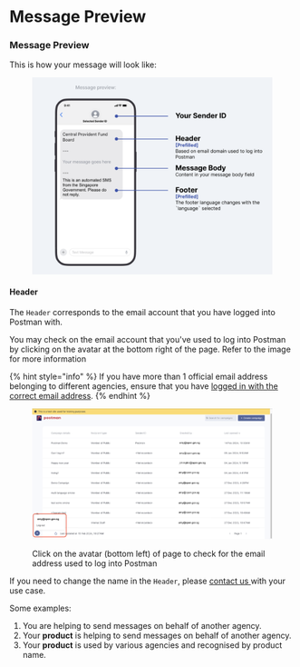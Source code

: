 # Message Preview

### Message Preview

This is how your message will look like:

<figure><img src="../../.gitbook/assets/message preview (2).png" alt=""><figcaption></figcaption></figure>

#### **Header**

The `Header` corresponds to the email account that you have logged into Postman with.

You may check on the email account that you've used to log into Postman by clicking on the avatar at the bottom right of the page. Refer to the image for more information

{% hint style="info" %}
If you have more than 1 official email address belonging to different agencies, ensure that you have [logged in with the correct email address](../logging-into-postman-v2.md#singpass-login).
{% endhint %}

<figure><img src="../../.gitbook/assets/campaign_dashboard_account.png" alt=""><figcaption><p>Click on the avatar (bottom left) of page to check for the email address used to log into Postman</p></figcaption></figure>

If you need to change the name in the `Header`, please [contact us ](https://form.gov.sg/657025a2d2bd350012c82eb0)with your use case.

Some examples:

1. You are helping to send messages on behalf of another agency.
2. Your **product** is helping to send messages on behalf of another agency.
3. Your **product** is used by various agencies and recognised by product name.

